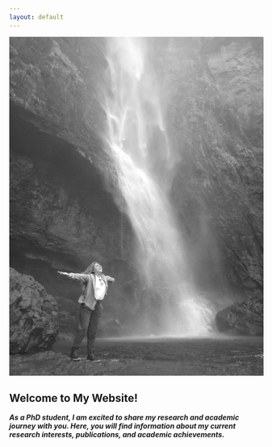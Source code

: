 ```yaml
---
layout: default
---
```

![Waterfall image](/images/Waterfall_black_and_white.png)

## Welcome to My Website!

**_As a PhD student, I am excited to share my research and academic journey with you. Here, you will find information about my current research interests, publications, and academic achievements._**

       




